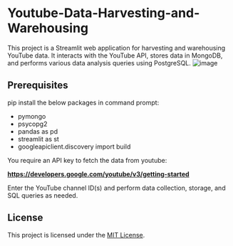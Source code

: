 # Youtube-Data-Harvesting-and-Warehousing
This project is a Streamlit web application for harvesting and warehousing YouTube data. It interacts with the YouTube API, stores data in MongoDB, and performs various data analysis queries using PostgreSQL.
![image](https://github.com/Kow1214/Youtube-Data-Harvesting-and-Warehousing/assets/121381571/5a5df876-7f5e-4fa9-8485-c0f89a70e1ca)
## Prerequisites

pip install the below packages in command prompt:

- pymongo
- psycopg2
- pandas as pd
- streamlit as st
- googleapiclient.discovery import build

You require an API key to fetch the data from youtube:

**https://developers.google.com/youtube/v3/getting-started**


Enter the YouTube channel ID(s) and perform data collection, storage, and SQL queries as needed.
## License

This project is licensed under the [MIT License](LICENSE).

